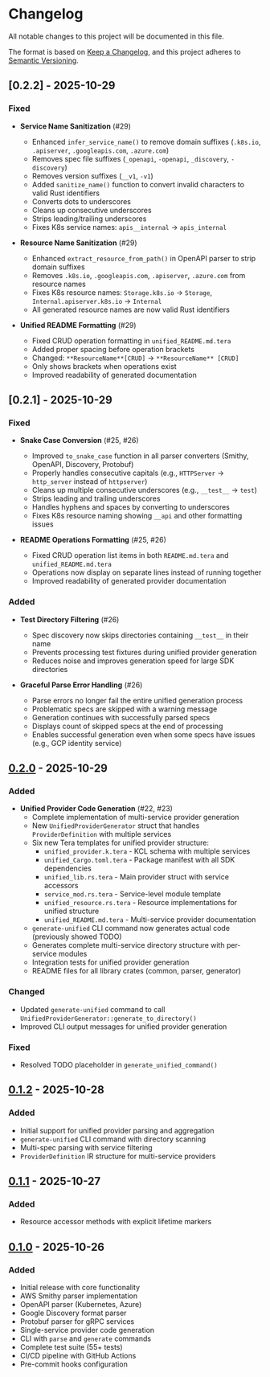 # Changelog

All notable changes to this project will be documented in this file.

The format is based on [Keep a Changelog](https://keepachangelog.com/en/1.0.0/),
and this project adheres to [Semantic Versioning](https://semver.org/spec/v2.0.0.html).

## [0.2.2] - 2025-10-29

### Fixed

- **Service Name Sanitization** (#29)
  - Enhanced `infer_service_name()` to remove domain suffixes (`.k8s.io`, `.apiserver`, `.googleapis.com`, `.azure.com`)
  - Removes spec file suffixes (`_openapi`, `-openapi`, `_discovery`, `-discovery`)
  - Removes version suffixes (`__v1`, `-v1`)
  - Added `sanitize_name()` function to convert invalid characters to valid Rust identifiers
  - Converts dots to underscores
  - Cleans up consecutive underscores
  - Strips leading/trailing underscores
  - Fixes K8s service names: `apis__internal` → `apis_internal`

- **Resource Name Sanitization** (#29)
  - Enhanced `extract_resource_from_path()` in OpenAPI parser to strip domain suffixes
  - Removes `.k8s.io`, `.googleapis.com`, `.apiserver`, `.azure.com` from resource names
  - Fixes K8s resource names: `Storage.k8s.io` → `Storage`, `Internal.apiserver.k8s.io` → `Internal`
  - All generated resource names are now valid Rust identifiers

- **Unified README Formatting** (#29)
  - Fixed CRUD operation formatting in `unified_README.md.tera`
  - Added proper spacing before operation brackets
  - Changed: `**ResourceName**[CRUD]` → `**ResourceName** [CRUD]`
  - Only shows brackets when operations exist
  - Improved readability of generated documentation

## [0.2.1] - 2025-10-29

### Fixed

- **Snake Case Conversion** (#25, #26)
  - Improved `to_snake_case` function in all parser converters (Smithy, OpenAPI, Discovery, Protobuf)
  - Properly handles consecutive capitals (e.g., `HTTPServer` → `http_server` instead of `httpserver`)
  - Cleans up multiple consecutive underscores (e.g., `__test__` → `test`)
  - Strips leading and trailing underscores
  - Handles hyphens and spaces by converting to underscores
  - Fixes K8s resource naming showing `__api` and other formatting issues

- **README Operations Formatting** (#25, #26)
  - Fixed CRUD operation list items in both `README.md.tera` and `unified_README.md.tera`
  - Operations now display on separate lines instead of running together
  - Improved readability of generated provider documentation

### Added

- **Test Directory Filtering** (#26)
  - Spec discovery now skips directories containing `__test__` in their name
  - Prevents processing test fixtures during unified provider generation
  - Reduces noise and improves generation speed for large SDK directories

- **Graceful Parse Error Handling** (#26)
  - Parse errors no longer fail the entire unified generation process
  - Problematic specs are skipped with a warning message
  - Generation continues with successfully parsed specs
  - Displays count of skipped specs at the end of processing
  - Enables successful generation even when some specs have issues (e.g., GCP identity service)

## [0.2.0] - 2025-10-29

### Added

- **Unified Provider Code Generation** (#22, #23)
  - Complete implementation of multi-service provider generation
  - New `UnifiedProviderGenerator` struct that handles `ProviderDefinition` with multiple services
  - Six new Tera templates for unified provider structure:
    - `unified_provider.k.tera` - KCL schema with multiple services
    - `unified_Cargo.toml.tera` - Package manifest with all SDK dependencies
    - `unified_lib.rs.tera` - Main provider struct with service accessors
    - `service_mod.rs.tera` - Service-level module template
    - `unified_resource.rs.tera` - Resource implementations for unified structure
    - `unified_README.md.tera` - Multi-service provider documentation
  - `generate-unified` CLI command now generates actual code (previously showed TODO)
  - Generates complete multi-service directory structure with per-service modules
  - Integration tests for unified provider generation
  - README files for all library crates (common, parser, generator)

### Changed

- Updated `generate-unified` command to call `UnifiedProviderGenerator::generate_to_directory()`
- Improved CLI output messages for unified provider generation

### Fixed

- Resolved TODO placeholder in `generate_unified_command()`

## [0.1.2] - 2025-10-28

### Added

- Initial support for unified provider parsing and aggregation
- `generate-unified` CLI command with directory scanning
- Multi-spec parsing with service filtering
- `ProviderDefinition` IR structure for multi-service providers

## [0.1.1] - 2025-10-27

### Added

- Resource accessor methods with explicit lifetime markers

## [0.1.0] - 2025-10-26

### Added

- Initial release with core functionality
- AWS Smithy parser implementation
- OpenAPI parser (Kubernetes, Azure)
- Google Discovery format parser
- Protobuf parser for gRPC services
- Single-service provider code generation
- CLI with `parse` and `generate` commands
- Complete test suite (55+ tests)
- CI/CD pipeline with GitHub Actions
- Pre-commit hooks configuration

[0.2.0]: https://github.com/hemmer-io/hemmer-provider-generator/compare/v0.1.2...v0.2.0
[0.1.2]: https://github.com/hemmer-io/hemmer-provider-generator/compare/v0.1.1...v0.1.2
[0.1.1]: https://github.com/hemmer-io/hemmer-provider-generator/compare/v0.1.0...v0.1.1
[0.1.0]: https://github.com/hemmer-io/hemmer-provider-generator/releases/tag/v0.1.0
